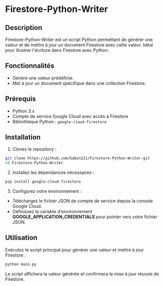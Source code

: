 # Firestore-Python-Writer

## Description

Firestore-Python-Writer est un script Python permettant de générer une valeur et de mettre à jour un document Firestore avec cette valeur. Idéal pour illustrer l'écriture dans Firestore avec Python.

## Fonctionnalités

- Génère une valeur prédéfinie.
- Met à jour un document spécifique dans une collection Firestore.

## Prérequis

- Python 3.x
- Compte de service Google Cloud avec accès à Firestore
- Bibliothèque Python : `google-cloud-firestore`

## Installation

1. Clonez le repository :

```bash
git clone https://github.com/Gabin221/Firestore-Python-Writer.git
cd Firestore-Python-Writer
```

2. Installez les dépendances nécessaires :
```bash
pip install google-cloud-firestore
```

3. Configurez votre environnement :
+ Téléchargez le fichier JSON de compte de service depuis la console Google Cloud.
+ Définissez la variable d'environnement **GOOGLE_APPLICATION_CREDENTIALS** pour pointer vers votre fichier JSON.

## Utilisation

Exécutez le script principal pour générer une valeur et mettre à jour Firestore :
```bash
python main.py
```

Le script affichera la valeur générée et confirmera la mise à jour réussie de Firestore.

